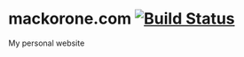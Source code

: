 # mackorone.com [![Build Status](https://travis-ci.com/mackorone/mackorone.github.io.svg?branch=master)](https://travis-ci.com/mackorone/mackorone.github.io)

My personal website
